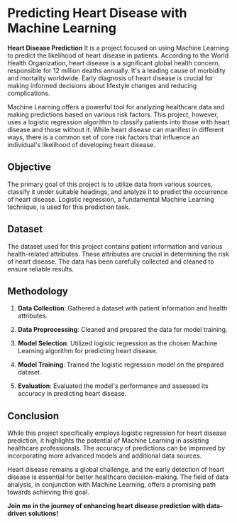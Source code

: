 # Predicting Heart Disease with Machine Learning

**Heart Disease Prediction** It is a project focused on using Machine Learning to predict the likelihood of heart disease in patients. According to the World Health Organization, heart disease is a significant global health concern, responsible for 12 million deaths annually. It's a leading cause of morbidity and mortality worldwide. Early diagnosis of heart disease is crucial for making informed decisions about lifestyle changes and reducing complications.

Machine Learning offers a powerful tool for analyzing healthcare data and making predictions based on various risk factors. This project, however, uses a logistic regression algorithm to classify patients into those with heart disease and those without it. While heart disease can manifest in different ways, there is a common set of core risk factors that influence an individual's likelihood of developing heart disease. 

## Objective

The primary goal of this project is to utilize data from various sources, classify it under suitable headings, and analyze it to predict the occurrence of heart disease. Logistic regression, a fundamental Machine Learning technique, is used for this prediction task.

## Dataset

The dataset used for this project contains patient information and various health-related attributes. These attributes are crucial in determining the risk of heart disease. The data has been carefully collected and cleaned to ensure reliable results.

## Methodology

1. **Data Collection**: Gathered a dataset with patient information and health attributes.

2. **Data Preprocessing**: Cleaned and prepared the data for model training.

3. **Model Selection**: Utilized logistic regression as the chosen Machine Learning algorithm for predicting heart disease.

4. **Model Training**: Trained the logistic regression model on the prepared dataset.

5. **Evaluation**: Evaluated the model's performance and assessed its accuracy in predicting heart disease.

## Conclusion

While this project specifically employs logistic regression for heart disease prediction, it highlights the potential of Machine Learning in assisting healthcare professionals. The accuracy of predictions can be improved by incorporating more advanced models and additional data sources.

Heart disease remains a global challenge, and the early detection of heart disease is essential for better healthcare decision-making. The field of data analysis, in conjunction with Machine Learning, offers a promising path towards achieving this goal.

**Join me in the journey of enhancing heart disease prediction with data-driven solutions!**
